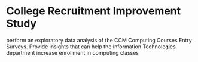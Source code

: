 # College Recruitment Improvement Study
 perform an exploratory data analysis of the CCM Computing Courses Entry Surveys.  Provide insights that can help the Information Technologies department increase enrollment in computing classes
